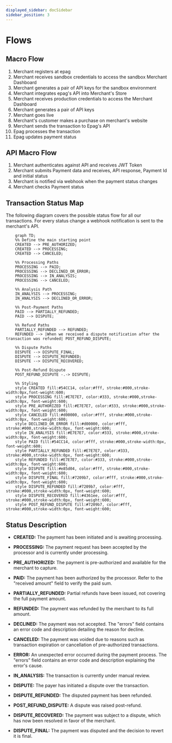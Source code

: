 ```yaml
---
displayed_sidebar: docSidebar
sidebar_position: 3
---
```


# Flows

## Macro Flow

1. Merchant registers at epag
2. Merchant receives sandbox credentials to access the sandbox Merchant Dashboard
3. Merchant generates a pair of API keys for the sandbox environment
4. Merchant integrates epag's API into Merchant's Store
5. Merchant receives production credentials to access the Merchant Dashboard
6. Merchant generates a pair of API keys
7. Merchant goes live
8. Merchant's customer makes a purchase on merchant's website
9. Merchant sends the transaction to Epag's API
10. Epag processes the transaction
11. Epag updates payment status

## API Macro Flow

1. Merchant authenticates against API and receives JWT Token
2. Merchant submits Payment data and receives, API response, Payment Id and initial status
3. Merchant is notified via webhook when the payment status changes
4. Merchant checks Payment status

## Transaction Status Map

The following diagram covers the possible status flow for all our transactions. For every status change a webhook notification is sent to the merchant's API.

<!-- ![Transaction Status Map](./img/transaction-status-map.png) -->

```mermaid
    graph TD;
    %% Define the main starting point
    CREATED --> PRE_AUTHORIZED;
    CREATED --> PROCESSING;
    CREATED --> CANCELED;

    %% Processing Paths
    PROCESSING --> PAID;
    PROCESSING --> DECLINED_OR_ERROR;
    PROCESSING --> IN_ANALYSIS;
    PROCESSING --> CANCELED;

    %% Analysis Path
    IN_ANALYSIS --> PROCESSING;
    IN_ANALYSIS --> DECLINED_OR_ERROR;

    %% Post-Payment Paths
    PAID --> PARTIALLY_REFUNDED;
    PAID --> DISPUTE;
    
    %% Refund Paths
    PARTIALLY_REFUNDED --> REFUNDED;
    REFUNDED --> |When we received a dispute notification after the transaction was refunded| POST_REFUND_DISPUTE;
    
    %% Dispute Paths
    DISPUTE --> DISPUTE_FINAL;
    DISPUTE --> DISPUTE_REFUNDED;
    DISPUTE --> DISPUTE_RECOVERED;
    
    %% Post-Refund Dispute
    POST_REFUND_DISPUTE -.-> DISPUTE;

    %% Styling
    style CREATED fill:#54CC14, color:#fff, stroke:#000,stroke-width:0px,font-weight:600;
    style PROCESSING fill:#E7E7E7, color:#333, stroke:#000,stroke-width:0px, font-weight:600;
    style PRE_AUTHORIZED fill:#E7E7E7, color:#333, stroke:#000,stroke-width:0px, font-weight:600;
    style CANCELED fill:#d00000, color:#fff, stroke:#000,stroke-width:0px, font-weight:600;
    style DECLINED_OR_ERROR fill:#d00000, color:#fff, stroke:#000,stroke-width:0px, font-weight:600;
    style IN_ANALYSIS fill:#E7E7E7, color:#333, stroke:#000,stroke-width:0px, font-weight:600;
    style PAID fill:#54CC14, color:#fff, stroke:#000,stroke-width:0px, font-weight:600;
    style PARTIALLY_REFUNDED fill:#E7E7E7, color:#333, stroke:#000,stroke-width:0px, font-weight:600;
    style REFUNDED fill:#E7E7E7, color:#333, stroke:#000,stroke-width:0px, font-weight:600;
    style DISPUTE fill:#e85d04, color:#fff, stroke:#000,stroke-width:0px, font-weight:600;
    style DISPUTE_FINAL fill:#7209b7, color:#fff, stroke:#000,stroke-width:0px, font-weight:600;
    style DISPUTE_REFUNDED fill:#7209b7, color:#fff, stroke:#000,stroke-width:0px, font-weight:600;
    style DISPUTE_RECOVERED fill:#4361ee, color:#fff, stroke:#000,stroke-width:0px, font-weight:600;
    style POST_REFUND_DISPUTE fill:#7209b7, color:#fff, stroke:#000,stroke-width:0px, font-weight:600;

```

## Status Description

- **CREATED:** The payment has been initiated and is awaiting processing.

- **PROCESSING:** The payment request has been accepted by the processor and is currently under processing.

- **PRE_AUTHORIZED:** The payment is pre-authorized and available for the merchant to capture.

- **PAID:** The payment has been authorized by the processor. Refer to the "received amount" field to verify the paid sum.

- **PARTIALLY_REFUNDED:** Partial refunds have been issued, not covering the full payment amount.

- **REFUNDED:** The payment was refunded by the merchant to its full amount.

- **DECLINED:** The payment was not accepted. The "errors" field contains an error code and description detailing the reason for decline.

- **CANCELED:** The payment was voided due to reasons such as transaction expiration or cancellation of pre-authorized transactions.

- **ERROR:** An unexpected error occurred during the payment process. The "errors" field contains an error code and description explaining the error's cause.

- **IN_ANALYSIS:** The transaction is currently under manual review.

- **DISPUTE:** The payer has initiated a dispute over the transaction.

- **DISPUTE_REFUNDED:** The disputed payment has been refunded.

- **POST_REFUND_DISPUTE:** A dispute was raised post-refund.

- **DISPUTE_RECOVERED:** The payment was subject to a dispute, which has now been resolved in favor of the merchant.

- **DISPUTE_FINAL:** The payment was disputed and the decision to revert it is final.